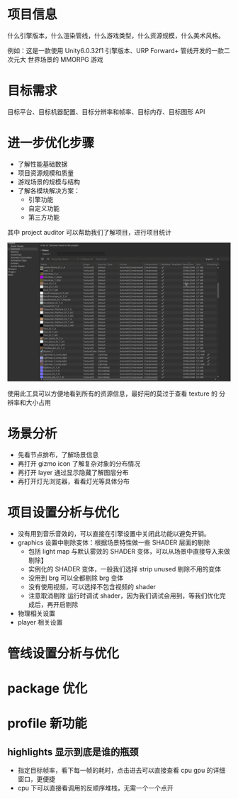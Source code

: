 # 项目信息

什么引擎版本，什么渲染管线，什么游戏类型，什么资源规模，什么美术风格。

例如：这是一款使用 Unity6.0.32f1 引擎版本、URP Forward+ 管线开发的一款二次元大
世界场景的 MMORPG 游戏

# 目标需求

目标平台、目标机器配置、目标分辨率和帧率、目标内存、目标图形 API

# 进一步优化步骤

- 了解性能基础数据
- 项目资源规模和质量
- 游戏场景的规模与结构
- 了解各模块解决方案：
  - 引擎功能
  - 自定义功能
  - 第三方功能

其中 project auditor 可以帮助我们了解项目，进行项目统计

![alt text](image-40.png)

使用此工具可以方便地看到所有的资源信息，最好用的莫过于查看 texture 的 分辨率和大小占用

# 场景分析

- 先看节点排布，了解场景信息
- 再打开 gizmo icon 了解复杂对象的分布情况
- 再打开 layer 通过显示隐藏了解图层分布
- 再打开灯光浏览器，看看灯光等具体分布

# 项目设置分析与优化

- 没有用到音乐音效的，可以直接在引擎设置中关闭此功能以避免开销。
- graphics 设置中剔除变体：根据场景特性做一些 SHADER 层面的剔除
  - 包括 light map 与默认雾效的 SHADER 变体，可以从场景中直接导入来做剔除】
  - 实例化的 SHADER 变体，一般我们选择 strip unused 剔除不用的变体
  - 没用到 brg 可以全都剔除 brg 变体
  - 没有使用视频，可以选择不包含视频的 shader
  - 注意取消剔除 运行时调试 shader，因为我们调试会用到，等我们优化完成后，再开启剔除
- 物理相关设置
- player 相关设置

# 管线设置分析与优化

# package 优化

# profile 新功能

## highlights 显示到底是谁的瓶颈

- 指定目标帧率，看下每一帧的耗时，点击进去可以直接查看 cpu gpu 的详细窗口，更便捷
- cpu 下可以直接看调用的反顺序堆栈，无需一个一个点开
